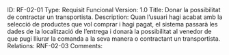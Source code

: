 ID: RF-02-01 
Type: Requisit Funcional
Version: 1.0
Title: Donar la possibilitat de contractar un transportista.
Description: Quan l’usuari hagi acabat amb la selecció de productes que vol comprar i hagi pagat, el sistema passarà les dades de la localització de l’entrega i donarà la possibilitat al venedor de que pugi lliurar la comanda a la seva manera o contractant un transportista.
Relations:  RNF-02-03
Comments:
